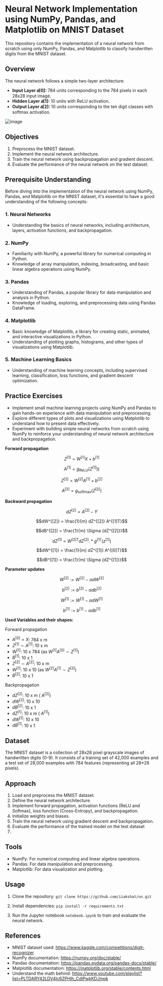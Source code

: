 # Neural Network Implementation using NumPy, Pandas, and Matplotlib on MNIST Dataset

This repository contains the implementation of a neural network from scratch using only NumPy, Pandas, and Matplotlib to classify handwritten digits from the MNIST dataset.

## Overview

The neural network follows a simple two-layer architecture:
- **Input Layer 𝑎[0]:** 784 units corresponding to the 784 pixels in each 28x28 input image.
- **Hidden Layer 𝑎[1]:** 10 units with ReLU activation.
- **Output Layer 𝑎[2]:** 10 units corresponding to the ten digit classes with softmax activation.


![image](https://github.com/iiakshat/nn/assets/92530735/2b767875-4e1e-4685-8b42-7ffa619c6285)


## Objectives

1. Preprocess the MNIST dataset.
2. Implement the neural network architecture.
3. Train the neural network using backpropagation and gradient descent.
4. Evaluate the performance of the neural network on the test dataset.

## Prerequisite Understanding

Before diving into the implementation of the neural network using NumPy, Pandas, and Matplotlib on the MNIST dataset, it's essential to have a good understanding of the following concepts:

### 1. Neural Networks
- Understanding the basics of neural networks, including architecture, layers, activation functions, and backpropagation.

### 2. NumPy
- Familiarity with NumPy, a powerful library for numerical computing in Python.
- Knowledge of array manipulation, indexing, broadcasting, and basic linear algebra operations using NumPy.

### 3. Pandas
- Understanding of Pandas, a popular library for data manipulation and analysis in Python.
- Knowledge of loading, exploring, and preprocessing data using Pandas DataFrame.

### 4. Matplotlib
- Basic knowledge of Matplotlib, a library for creating static, animated, and interactive visualizations in Python.
- Understanding of plotting graphs, histograms, and other types of visualizations using Matplotlib.

### 5. Machine Learning Basics
- Understanding of machine learning concepts, including supervised learning, classification, loss functions, and gradient descent optimization.

## Practice Exercises

- Implement small machine learning projects using NumPy and Pandas to gain hands-on experience with data manipulation and preprocessing.
- Explore different types of plots and visualizations using Matplotlib to understand how to present data effectively.
- Experiment with building simple neural networks from scratch using NumPy to reinforce your understanding of neural network architecture and backpropagation.

**Forward propagation**

$$Z^{[1]} = W^{[1]} X + b^{[1]}$$

$$A^{[1]} = g_{\text{ReLU}}(Z^{[1]}))$$

$$Z^{[2]} = W^{[2]} A^{[1]} + b^{[2]}$$

$$A^{[2]} = g_{\text{softmax}}(Z^{[2]})$$


**Backward propagation**

$$dZ^{[2]} = A^{[2]} - Y$$

$$dW^{[2]} = \frac{1}{m} dZ^{[2]} A^{[1]T}$$

$$dB^{[2]} = \frac{1}{m} \Sigma {dZ^{[2]}}$$

$$dZ^{[1]} = W^{[2]T} dZ^{[2]} .* g^{[1]\prime} (z^{[1]})$$

$$dW^{[1]} = \frac{1}{m} dZ^{[1]} A^{[0]T}$$

$$dB^{[1]} = \frac{1}{m} \Sigma {dZ^{[1]}}$$


**Parameter updates**

$$W^{[2]} := W^{[2]} - \alpha dW^{[2]}$$

$$b^{[2]} := b^{[2]} - \alpha db^{[2]}$$

$$W^{[1]} := W^{[1]} - \alpha dW^{[1]}$$

$$b^{[1]} := b^{[1]} - \alpha db^{[1]}$$


**Used Variables and their shapes:**

Forward propagation

- $A^{[0]} = X$: 784 x m
- $Z^{[1]} \sim A^{[1]}$: 10 x m
- $W^{[1]}$: 10 x 784 (as $W^{[1]} A^{[0]} \sim Z^{[1]}$)
- $B^{[1]}$: 10 x 1
- $Z^{[2]} \sim A^{[2]}$: 10 x m
- $W^{[1]}$: 10 x 10 (as $W^{[2]} A^{[1]} \sim Z^{[2]}$)
- $B^{[2]}$: 10 x 1

Backpropagation

- $dZ^{[2]}$: 10 x m ($~A^{[2]}$)
- $dW^{[2]}$: 10 x 10
- $dB^{[2]}$: 10 x 1
- $dZ^{[1]}$: 10 x m ($~A^{[1]}$)
- $dW^{[1]}$: 10 x 10
- $dB^{[1]}$: 10 x 1

## Dataset

The MNIST dataset is a collection of 28x28 pixel grayscale images of handwritten digits (0-9). It consists of a training set of 42,000 examples and a test set of 28,000 examples with 784 features (representing all 28*28 pixels).

## Approach

1. Load and preprocess the MNIST dataset.
2. Define the neural network architecture.
3. Implement forward propagation, activation functions (ReLU and Softmax), loss function (Cross-Entropy), and backpropagation.
4. Initialize weights and biases.
5. Train the neural network using gradient descent and backpropagation.
6. Evaluate the performance of the trained model on the test dataset
7. 
## Tools

- NumPy: For numerical computing and linear algebra operations.
- Pandas: For data manipulation and preprocessing.
- Matplotlib: For data visualization and plotting.

## Usage

1. Clone the repository:
`git clone https://github.com/iiakshat/nn.git`

2. Install dependencies:
`pip install -r requirements.txt`

3. Run the Jupyter notebook `notebook.ipynb` to train and evaluate the neural network.

## References

- MNIST dataset used: https://www.kaggle.com/competitions/digit-recognizer
- NumPy documentation: https://numpy.org/doc/stable/
- Pandas documentation: https://pandas.pydata.org/pandas-docs/stable/
- Matplotlib documentation: https://matplotlib.org/stable/contents.html
- Understand the math behind: https://www.youtube.com/playlist?list=PLTDARY42LDV4Ic6ZPHIh_CdlPwkKDJmpk
